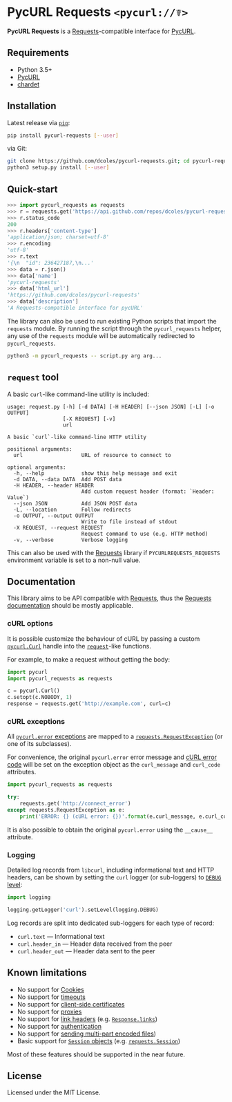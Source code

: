 # PycURL Requests `<pycurl://☤>`

**PycURL Requests** is a [Requests](https://github.com/psf/requests)-compatible interface for
[PycURL](https://github.com/pycurl/pycurl).

## Requirements

- Python 3.5+
- [PycURL](https://github.com/pycurl/pycurl)
- [chardet](https://github.com/chardet/chardet)

## Installation

Latest release via [`pip`](https://pip.pypa.io/):

```bash
pip install pycurl-requests [--user]
```

via Git:

```bash
git clone https://github.com/dcoles/pycurl-requests.git; cd pycurl-requests
python3 setup.py install [--user]
```

## Quick-start

```python
>>> import pycurl_requests as requests
>>> r = requests.get('https://api.github.com/repos/dcoles/pycurl-requests')
>>> r.status_code
200
>>> r.headers['content-type']
'application/json; charset=utf-8'
>>> r.encoding
'utf-8'
>>> r.text
'{\n  "id": 236427187,\n...'
>>> data = r.json()
>>> data['name']
'pycurl-requests'
>>> data['html_url']
'https://github.com/dcoles/pycurl-requests'
>>> data['description']
'A Requests-compatible interface for pycURL'

```

The library can also be used to run existing Python scripts that import the `requests` module.
By running the script through the `pycurl_requests` helper, any use of the `requests` module will
be automatically redirected to `pycurl_requests`.

```bash
python3 -m pycurl_requests -- script.py arg arg...
```

## `request` tool

A basic `curl`-like command-line utility is included:

```
usage: request.py [-h] [-d DATA] [-H HEADER] [--json JSON] [-L] [-o OUTPUT]
                  [-X REQUEST] [-v]
                  url

A basic `curl`-like command-line HTTP utility

positional arguments:
  url                   URL of resource to connect to

optional arguments:
  -h, --help            show this help message and exit
  -d DATA, --data DATA  Add POST data
  -H HEADER, --header HEADER
                        Add custom request header (format: `Header: Value`)
  --json JSON           Add JSON POST data
  -L, --location        Follow redirects
  -o OUTPUT, --output OUTPUT
                        Write to file instead of stdout
  -X REQUEST, --request REQUEST
                        Request command to use (e.g. HTTP method)
  -v, --verbose         Verbose logging
```

This can also be used with the [Requests](https://github.com/psf/requests) library if
`PYCURLREQUESTS_REQUESTS` environment variable is set to a non-null value.

## Documentation

This library aims to be API compatible with [Requests](https://github.com/psf/requests),
thus the [Requests documentation](https://requests.readthedocs.io/en/master/) should be
mostly applicable.

### cURL options

It is possible customize the behaviour of cURL by passing a custom
[`pycurl.Curl`](http://pycurl.io/docs/latest/curlobject.html) handle into the
[`request`](https://requests.readthedocs.io/en/master/api/#requests.request)-like functions.

For example, to make a request without getting the body:

```python
import pycurl
import pycurl_requests as requests

c = pycurl.Curl()
c.setopt(c.NOBODY, 1)
response = requests.get('http://example.com', curl=c)
```

### cURL exceptions

All [`pycurl.error` exceptions](http://pycurl.io/docs/latest/callbacks.html#error-reporting)
are mapped to a [`requests.RequestException`](https://requests.readthedocs.io/en/master/api/#exceptions)
(or one of its subclasses).

For convenience, the original `pycurl.error` error message and
[cURL error code](https://curl.haxx.se/libcurl/c/libcurl-errors.html) will be set on the exception
object as the `curl_message` and `curl_code` attributes.

```python
import pycurl_requests as requests

try:
    requests.get('http://connect_error')
except requests.RequestException as e:
    print('ERROR: {} (cURL error: {})'.format(e.curl_message, e.curl_code))
```

It is also possible to obtain the original `pycurl.error` using the `__cause__` attribute.

### Logging

Detailed log records from `libcurl`, including informational text and HTTP headers, can be shown
by setting the `curl` logger (or sub-loggers) to [`DEBUG` level](https://docs.python.org/3/library/logging.html#logging-levels):

```python
import logging

logging.getLogger('curl').setLevel(logging.DEBUG)
```

Log records are split into dedicated sub-loggers for each type of record:

- `curl.text` &mdash; Informational text
- `curl.header_in` &mdash; Header data received from the peer
- `curl.header_out` &mdash; Header data sent to the peer

## Known limitations

- No support for [Cookies](https://requests.readthedocs.io/en/master/user/quickstart/#cookies)
- No support for [timeouts](https://requests.readthedocs.io/en/master/user/quickstart/#timeouts)
- No support for [client-side certificates](https://requests.readthedocs.io/en/master/user/advanced/#client-side-certificates)
- No support for [proxies](https://requests.readthedocs.io/en/master/user/advanced/#proxies)
- No support for [link headers](https://requests.readthedocs.io/en/master/user/advanced/#link-headers) (e.g. [`Response.links`](https://requests.readthedocs.io/en/master/api/#requests.Response.links))
- No support for [authentication](https://requests.readthedocs.io/en/master/user/authentication/)
- No support for [sending multi-part encoded files](https://requests.readthedocs.io/en/master/user/advanced/#post-multiple-multipart-encoded-files))
- Basic support for [`Session` objects](https://requests.readthedocs.io/en/master/user/advanced/#session-objects) (e.g. [`requests.Session`](https://requests.readthedocs.io/en/master/api/#requests.Session))

Most of these features should be supported in the near future.

## License

Licensed under the MIT License.
